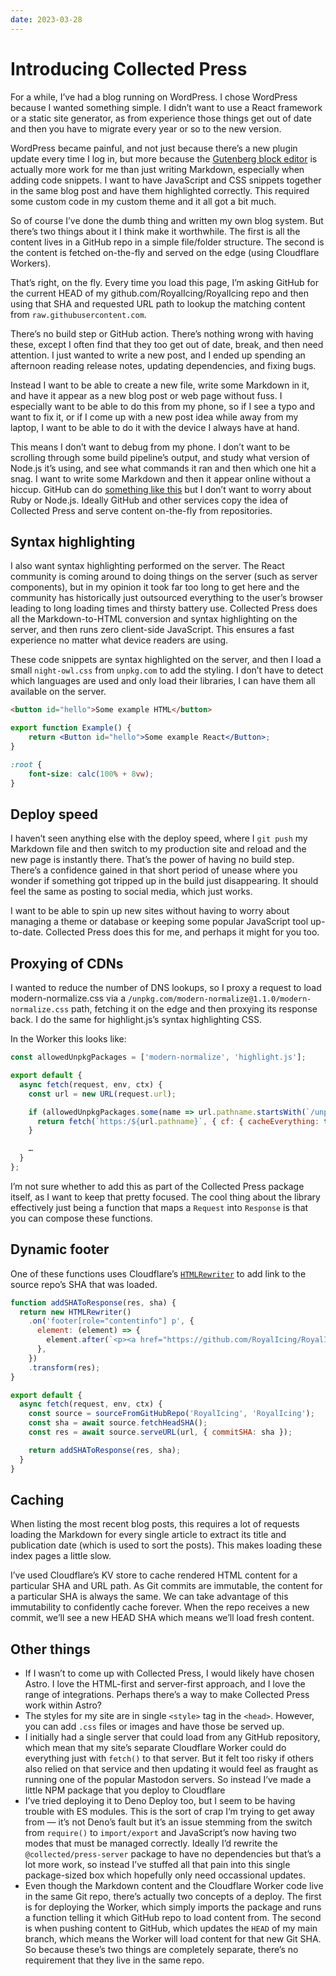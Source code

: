```yaml
---
date: 2023-03-28
---
```


# Introducing Collected Press

For a while, I’ve had a blog running on WordPress. I chose WordPress because I wanted something simple. I didn’t want to use a React framework or a static site generator, as from experience those things get out of date and then you have to migrate every year or so to the new version.

WordPress became painful, and not just because there’s a new plugin update every time I log in, but more because the [Gutenberg block editor](https://wordpress.org/documentation/article/wordpress-block-editor/) is actually more work for me than just writing Markdown, especially when adding code snippets. I want to have JavaScript and CSS snippets together in the same blog post and have them highlighted correctly. This required some custom code in my custom theme and it all got a bit much.

So of course I’ve done the dumb thing and written my own blog system. But there’s two things about it I think make it worthwhile. The first is all the content lives in a GitHub repo in a simple file/folder structure. The second is the content is fetched on-the-fly and served on the edge (using Cloudflare Workers).

That’s right, on the fly. Every time you load this page, I’m asking GitHub for the current HEAD of my github.com/RoyalIcing/RoyalIcing repo and then using that SHA and requested URL path to lookup the matching content from `raw.githubusercontent.com`. 

There’s no build step or GitHub action. There’s nothing wrong with having these, except I often find that they too get out of date, break, and then need attention. I just wanted to write a new post, and I ended up spending an afternoon reading release notes, updating dependencies, and fixing bugs.

Instead I want to be able to create a new file, write some Markdown in it, and have it appear as a new blog post or web page without fuss. I especially want to be able to do this from my phone, so if I see a typo and want to fix it, or if I come up with a new post idea while away from my laptop, I want to be able to do it with the device I always have at hand.

This means I don’t want to debug from my phone. I don’t want to be scrolling through some build pipeline’s output, and study what version of Node.js it’s using, and see what commands it ran and then which one hit a snag. I want to write some Markdown and then it appear online without a hiccup. GitHub can do [something like this](https://pages.github.com) but I don’t want to worry about Ruby or Node.js. Ideally GitHub and other services copy the idea of Collected Press and serve content on-the-fly from repositories.

## Syntax highlighting

I also want syntax highlighting performed on the server. The React community is coming around to doing things on the server (such as server components), but in my opinion it took far too long to get here and the community has historically just outsourced everything to the user’s browser leading to long loading times and thirsty battery use. Collected Press does all the Markdown-to-HTML conversion and syntax highlighting on the server, and then runs zero client-side JavaScript. This ensures a fast experience no matter what device readers are using.

These code snippets are syntax highlighted on the server, and then I load a small `night-owl.css` from `unpkg.com` to add the styling. I don’t have to detect which languages are used and only load their libraries, I can have them all available on the server.

```html
<button id="hello">Some example HTML</button>
```

```jsx
export function Example() {
    return <Button id="hello">Some example React</Button>;
}
```

```css
:root {
    font-size: calc(100% + 8vw);
}
```

## Deploy speed

I haven’t seen anything else with the deploy speed, where I `git push` my Markdown file and then switch to my production site and reload and the new page is instantly there. That’s the power of having no build step. There’s a confidence gained in that short period of unease where you wonder if something got tripped up in the build just disappearing. It should feel the same as posting to social media, which just works.

I want to be able to spin up new sites without having to worry about managing a theme or database or keeping some popular JavaScript tool up-to-date. Collected Press does this for me, and perhaps it might for you too.

## Proxying of CDNs

I wanted to reduce the number of DNS lookups, so I proxy a request to load modern-normalize.css via a `/unpkg.com/modern-normalize@1.1.0/modern-normalize.css` path, fetching it on the edge and then proxying its response back. I do the same for highlight.js’s syntax highlighting CSS.

In the Worker this looks like:

```js
const allowedUnpkgPackages = ['modern-normalize', 'highlight.js'];

export default {
  async fetch(request, env, ctx) {
    const url = new URL(request.url);

    if (allowedUnpkgPackages.some(name => url.pathname.startsWith(`/unpkg.com/${name}@`))) {
      return fetch(`https:/${url.pathname}`, { cf: { cacheEverything: true } });
    }

    …
  }
};
```

I’m not sure whether to add this as part of the Collected Press package itself, as I want to keep that pretty focused. The cool thing about the library effectively just being a function that maps a `Request` into `Response` is that you can compose these functions.

## Dynamic footer

One of these functions uses Cloudflare’s [`HTMLRewriter`](https://developers.cloudflare.com/workers/runtime-apis/html-rewriter/) to add link to the source repo’s SHA that was loaded.

```js
function addSHAToResponse(res, sha) {
  return new HTMLRewriter()
    .on('footer[role="contentinfo"] p', {
      element: (element) => {
        element.after(`<p><a href="https://github.com/RoyalIcing/RoyalIcing/tree/${sha}"><small>SHA: ${sha}</small></a></p>`, { html: true },)
      },
    })
    .transform(res);
}

export default {
  async fetch(request, env, ctx) {
    const source = sourceFromGitHubRepo('RoyalIcing', 'RoyalIcing');
    const sha = await source.fetchHeadSHA();
    const res = await source.serveURL(url, { commitSHA: sha });

    return addSHAToResponse(res, sha);
  }
}
```

## Caching

When listing the most recent blog posts, this requires a lot of requests loading the Markdown for every single article to extract its title and publication date (which is used to sort the posts). This makes loading these index pages a little slow.

I’ve used Cloudflare’s KV store to cache rendered HTML content for a particular SHA and URL path. As Git commits are immutable, the content for a particular SHA is always the same. We can take advantage of this immutability to confidently cache forever. When the repo receives a new commit, we’ll see a new HEAD SHA which means we’ll load fresh content.

## Other things

- If I wasn’t to come up with Collected Press, I would likely have chosen Astro. I love the HTML-first and server-first approach, and I love the range of integrations. Perhaps there’s a way to make Collected Press work within Astro?
- The styles for my site are in single `<style>` tag in the `<head>`. However, you can add `.css` files or images and have those be served up.
- I initially had a single server that could load from any GitHub repository, which mean that my site’s separate Cloudflare Worker could do everything just with `fetch()` to that server. But it felt too risky if others also relied on that service and then updating it would feel as fraught as running one of the popular Mastodon servers. So instead I’ve made a little NPM package that you deploy to Cloudflare
- I’ve tried deploying it to Deno Deploy too, but I seem to be having trouble with ES modules. This is the sort of crap I‘m trying to get away from — it’s not Deno’s fault but it’s an issue stemming from the switch from `require()` to `import/export` and JavaScript’s now having two modes that must be managed correctly. Ideally I’d rewrite the `@collected/press-server` package to have no dependencies but that’s a lot more work, so instead I’ve stuffed all that pain into this single package-sized box which hopefully only need occassional updates.
- Even though the Markdown content and the Cloudflare Worker code live in the same Git repo, there’s actually two concepts of a deploy. The first is for deploying the Worker, which simply imports the package and runs a function telling it which GitHub repo to load content from. The second is when pushing content to GitHub, which updates the `HEAD` of my main branch, which means the Worker will load content for that new Git SHA. So because these’s two things are completely separate, there’s no requirement that they live in the same repo.

